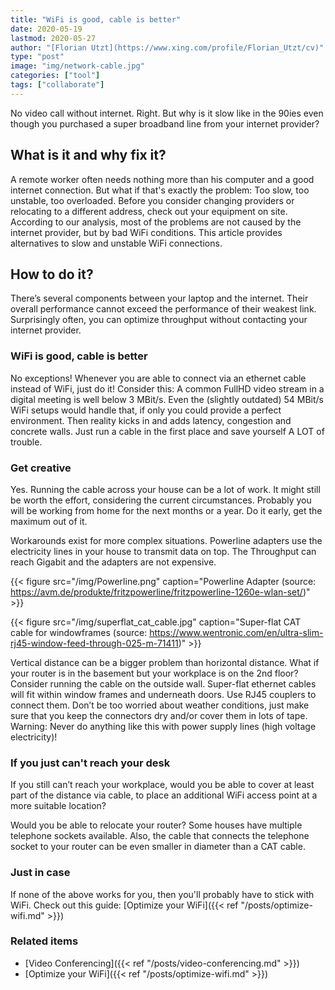 ```yaml
---
title: "WiFi is good, cable is better"
date: 2020-05-19
lastmod: 2020-05-27
author: "[Florian Utzt](https://www.xing.com/profile/Florian_Utzt/cv)"
type: "post"
image: "img/network-cable.jpg"
categories: ["tool"]
tags: ["collaborate"]
---
```


No video call without internet. Right. But why is it slow like in the 90ies even though you purchased a super broadband line from your internet provider?

<!--more-->

## What is it and why fix it?

A remote worker often needs nothing more than his computer and a good internet connection. But what if that's exactly the problem: Too slow, too unstable, too overloaded. Before you consider changing providers or relocating to a different address, check out your equipment on site. According to our analysis, most of the problems are not caused by the internet provider, but by bad WiFi conditions. This article provides alternatives to slow and unstable WiFi connections.

## How to do it?

There’s several components between your laptop and the internet. Their overall performance cannot exceed the performance of their weakest link. Surprisingly often, you can optimize throughput without contacting your internet provider.

### WiFi is good, cable is better

No exceptions! Whenever you are able to connect via an ethernet cable instead of WiFi, just do it! Consider this: A common FullHD video stream in a digital meeting is well below 3 MBit/s. Even the (slightly outdated) 54 MBit/s WiFi setups would handle that, if only you could provide a perfect environment. Then reality kicks in and adds latency, congestion and  concrete walls. Just run a cable in the first place and save yourself A LOT of trouble.

### Get creative

Yes. Running the cable across your house can be a lot of work. It might still be worth the effort, considering the current circumstances. Probably you will be working from home for the next months or a year. Do it early, get the maximum out of it.

Workarounds exist for more complex situations. Powerline adapters use the electricity lines in your house to transmit data on top. The Throughput can reach Gigabit and the adapters are not expensive.

{{< figure src="/img/Powerline.png" caption="Powerline Adapter (source: https://avm.de/produkte/fritzpowerline/fritzpowerline-1260e-wlan-set/)" >}}

{{< figure src="/img/superflat_cat_cable.jpg" caption="Super-flat CAT cable for windowframes (source: https://www.wentronic.com/en/ultra-slim-rj45-window-feed-through-025-m-71411)" >}}

Vertical distance can be a bigger problem than horizontal distance. What if your router is in the basement but your workplace is on the 2nd floor? Consider running the cable on the outside wall. Super-flat ethernet cables will fit within window frames and underneath doors. Use RJ45 couplers to connect them. Don’t be too worried about weather conditions, just make sure that you keep the connectors dry and/or cover them in lots of tape. Warning: Never do anything like this with power supply lines (high voltage electricity)!

### If you just can't reach your desk

If you still can’t reach your workplace, would you be able to cover at least part of the distance via cable, to place an additional WiFi access point at a more suitable location?

Would you be able to relocate your router? Some houses have multiple telephone sockets available. Also, the cable that connects the telephone socket to your router can be even smaller in diameter than a CAT cable.

### Just in case

If none of the above works for you, then you'll probably have to stick with WiFi. Check out this guide: 
[Optimize your WiFi]({{< ref "/posts/optimize-wifi.md" >}})

### Related items

* [Video Conferencing]({{< ref "/posts/video-conferencing.md" >}})
* [Optimize your WiFi]({{< ref "/posts/optimize-wifi.md" >}})
